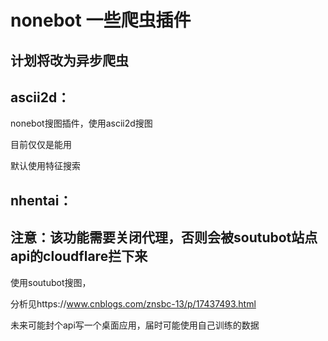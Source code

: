 # nonebot 一些爬虫插件

## 计划将改为异步爬虫

## ascii2d：

nonebot搜图插件，使用ascii2d搜图

目前仅仅是能用

默认使用特征搜索



## nhentai：

## 注意：该功能需要关闭代理，否则会被soutubot站点api的cloudflare拦下来

使用soutubot搜图，

分析见https://www.cnblogs.com/znsbc-13/p/17437493.html

未来可能封个api写一个桌面应用，届时可能使用自己训练的数据
